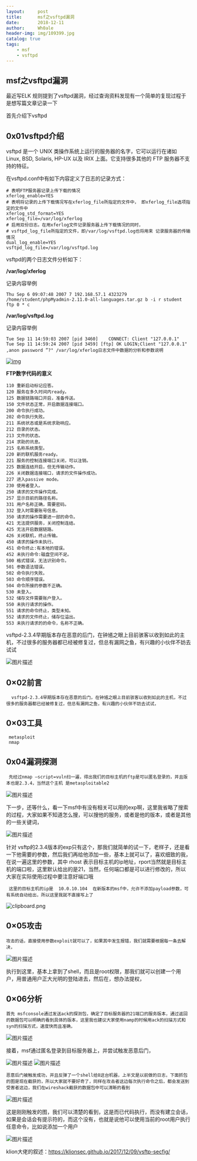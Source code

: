 ```yaml
---
layout:     post
title:      msf之vsftpd漏洞
date:       2018-12-11
author:     Wh0ale
header-img: img/109399.jpg
catalog: true
tags:
    - msf
    - vsftpd
---
```


## msf之vsftpd漏洞

最近写ELK 规则提到了vsftpd漏洞，经过查询资料发现有一个简单的复现过程于是想写篇文章记录一下

首先介绍下vsftpd

## 0x01vsftpd介绍

vsftpd 是一个 UNIX 类操作系统上运行的服务器的名字，它可以运行在诸如 Linux, BSD, Solaris, HP-UX 以及 IRIX 上面。它支持很多其他的 FTP 服务器不支持的特征。

在vsftpd.conf中有如下内容定义了日志的记录方式：

```
# 表明FTP服务器记录上传下载的情况
xferlog_enable=YES 
# 表明将记录的上传下载情况写在xferlog_file所指定的文件中， 即xferlog_file选项指定的文件中
xferlog_std_format=YES 
xferlog_file=/var/log/xferlog 
# 启用双份日志。在用xferlog文件记录服务器上传下载情况的同时，
# vsftpd_log_file所指定的文件，即/var/log/vsftpd.log也将用来 记录服务器的传输情况
dual_log_enable=YES
vsftpd_log_file=/var/log/vsftpd.log
```

vsftpd的两个日志文件分析如下：

**/var/log/xferlog**

记录内容举例

```
Thu Sep 6 09:07:48 2007 7 192.168.57.1 4323279 /home/student/phpMyadmin-2.11.0-all-languages.tar.gz b -i r student ftp 0 * c
```

**/var/log/vsftpd.log**

记录内容举例

```
Tue Sep 11 14:59:03 2007 [pid 3460]    CONNECT: Client "127.0.0.1"
Tue Sep 11 14:59:24 2007 [pid 3459] [ftp] OK LOGIN;Client "127.0.0.1" ,anon password ”?" /var/log/xferlog日志文件中数据的分析和参数说明 
```

[![img](http://blog.51cto.com/attachment/201102/023711797.jpg)](http://blog.51cto.com/attachment/201102/023711797.jpg)

**FTP数字代码的意义**

```
110 重新启动标记应答。
120 服务在多久时间内ready。
125 数据链路端口开启，准备传送。
150 文件状态正常，开启数据连接端口。
200 命令执行成功。
202 命令执行失败。
211 系统状态或是系统求助响应。
212 目录的状态。
213 文件的状态。
214 求助的讯息。
215 名称系统类型。
220 新的联机服务ready。
221 服务的控制连接端口关闭，可以注销。
225 数据连结开启，但无传输动作。
226 关闭数据连接端口，请求的文件操作成功。
227 进入passive mode。
230 使用者登入。
250 请求的文件操作完成。
257 显示目前的路径名称。
331 用户名称正确，需要密码。
332 登入时需要账号信息。
350 请求的操作需要进一部的命令。
421 无法提供服务，关闭控制连结。
425 无法开启数据链路。
426 关闭联机，终止传输。
450 请求的操作未执行。
451 命令终止:有本地的错误。
452 未执行命令:磁盘空间不足。
500 格式错误，无法识别命令。
501 参数语法错误。
502 命令执行失败。
503 命令顺序错误。
504 命令所接的参数不正确。
530 未登入。 
532 储存文件需要账户登入。
550 未执行请求的操作。
551 请求的命令终止，类型未知。
552 请求的文件终止，储存位溢出。 
553 未执行请求的的命令，名称不正确。
```

vsftpd-2.3.4早期版本存在恶意的后门，在钟馗之眼上目前骇客以收到如此的主机，不过很多的服务器都已经被修复过，但总有漏网之鱼，有兴趣的小伙伴不妨去试试

![图片描述](https://segmentfault.com/img/bVSoBW?w=853&h=771)

## 0×02前言

```
  vsftpd-2.3.4早期版本存在恶意的后门，在钟馗之眼上目前骇客以收到如此的主机，不过很多的服务器都已经被修复过，但总有漏网之鱼，有兴趣的小伙伴不妨去试试，
```

## 0×03工具

```
 metasploit
 nmap  
```

## 0x04漏洞探测

```
 先经过nmap –script=vuln扫一遍，得出我们的目标主机的ftp是可以匿名登录的，并且版本也是2.3.4，当然这个主机 是metasploitable2
```

![图片描述](https://segmentfault.com/img/bVSoCc?w=843&h=80)

下一步，还等什么，看一下msf中有没有相关可以用的exp啊，这里我省略了搜索的过程，大家如果不知道怎么搜，可以搜他的服务，或者是他的版本，或者是其他的一些关键词，

![图片描述](https://segmentfault.com/img/bVSoCQ?w=857&h=483)

针对 vsftp的2.3.4版本的exp只有这个，那我们就简单的试一下，老样子，还是看一下他需要的参数，然后我们再给他添加一些，基本上就可以了，喜欢细致的我，在说一遍这里的参数，其中 rhost 表示目标主机的ip地址，rport当然就是目标主机的端口啦，这里默认给出的是21，当然，任何端口都是可以进行修改的，所以大家在实际使用过程中要注意好端口哦

```
 这里的目标主机的ip是  10.0.10.104  在新版本的msf中，允许不添加payload参数，可有系统自动给出，所以这里我就不直接写上了
```

![clipboard.png](https://segmentfault.com/img/bVSoC3?w=936&h=743)

## 0×05攻击

```
攻击的话，直接使用参数exploit就可以了，如果其中发生报错，我们就需要根据每一条去解决，
```

![图片描述](https://segmentfault.com/img/bVSoDd?w=1211&h=452)

执行到这里，基本上拿到了shell，而且是root权限，那我们就可以创建一个用户，用普通用户正大光明的登陆进去，然后在，想办法提权，

## 0×06分析

```
首先 msfconsole通过发送ack的探测包，确定了目标服务器的21端口的服务版本，通过返回的数据包可以明确的看到具体的版本，这里我也建议大家使用namp的时候用ack的扫描方式和syn的扫描方式，速度快而且准确，
```

![图片描述](https://segmentfault.com/img/bVSoDt?w=895&h=395)

接着，msf通过匿名登录到目标服务器上，并尝试触发恶意后门，

![图片描述](https://segmentfault.com/img/bVSoDA?w=1119&h=112)
![图片描述](https://segmentfault.com/img/bVSoDG?w=1249&h=359)

```
恶意后门被触发成功，并且反弹了一个shell给8这台机器，上半文是以前做的日志，下面抓包的图是现在截获的，所以大家就不要好奇了，同样在攻击者这边每次执行命令之后，都会发送到受害者这边，我们在wireshack截获的数据包中可以清晰的看到
```

![图片描述](https://segmentfault.com/img/bVSoDM?w=1273&h=186)

这是刚刚触发的图，我们可以清楚的看到，这是而已代码执行，而没有建立会话，如果是会话会有提示符的，而这个没有，也就是说他可以使用当前的root用户执行任意命令，比如说添加一个用户

![图片描述](https://segmentfault.com/img/bVSoDS?w=1048&h=369)





klion大佬的叙述：https://klionsec.github.io/2017/12/09/vsftp-secfig/

